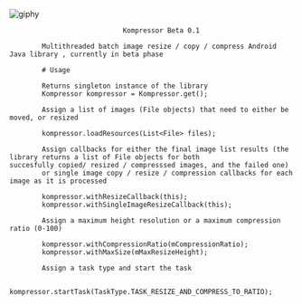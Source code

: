 ![giphy](https://user-images.githubusercontent.com/3145845/39960197-0d88e4fa-5627-11e8-8c0a-ff8c9ecf289a.gif)


                                Kompressor Beta 0.1 
                              
            Multithreaded batch image resize / copy / compress Android Java library , currently in beta phase
           
            # Usage
            
            Returns singleton instance of the library 
            Kompressor kompressor = Kompressor.get(); 
            
            Assign a list of images (File objects) that need to either be moved, or resized
            
            kompressor.loadResources(List<File> files); 
            
            Assign callbacks for either the final image list results (the library returns a list of File objects for both                             succesfully copied/ resized / compresssed images, and the failed one) 
            or single image copy / resize / compression callbacks for each image as it is processed
            
            kompressor.withResizeCallback(this);
            kompressor.withSingleImageResizeCallback(this);
            
            Assign a maximum height resolution or a maximum compression ratio (0-100)
            
            kompressor.withCompressionRatio(mCompressionRatio);
            kompressor.withMaxSize(mMaxResizeHeight);
            
            Assign a task type and start the task
            
            kompressor.startTask(TaskType.TASK_RESIZE_AND_COMPRESS_TO_RATIO);

              
                
                
              
       
        
